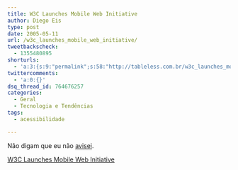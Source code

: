 ```yaml
---
title: W3C Launches Mobile Web Initiative
author: Diego Eis
type: post
date: 2005-05-11
url: /w3c_launches_mobile_web_initiative/
tweetbackscheck:
  - 1355480895
shorturls:
  - 'a:3:{s:9:"permalink";s:58:"http://tableless.com.br/w3c_launches_mobile_web_initiative";s:7:"tinyurl";s:26:"http://tinyurl.com/3u2ex2q";s:4:"isgd";s:19:"http://is.gd/H3RIcm";}'
twittercomments:
  - 'a:0:{}'
dsq_thread_id: 764676257
categories:
  - Geral
  - Tecnologia e Tendências
tags:
  - acessibilidade

---
```

Não digam que eu não [avisei][1].
               
[W3C Launches Mobile Web Initiative][2]

 [1]: http://tableless.com.br/?em_qualquer_lugar_com_qualquer_dispositivo
 [2]: http://www.w3.org/News/2005#item64